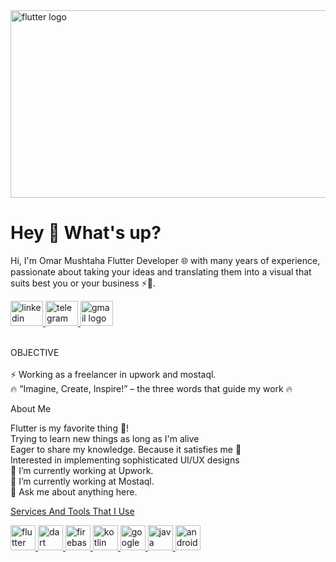 <img src="https://media.tenor.com/7uKoZuX9f8UAAAAC/flutterguide-flutter.gif" height="300" width="1000" alt="flutter logo"  />
<h1 align="left">Hey 👋 What's up?</h1>

<p align="left">Hi, I'm Omar Mushtaha Flutter Developer 🌐 with many years of experience, passionate about taking your ideas and translating them into a visual that suits best you or your business ⚡🚀.</p>
<div align="left">
  <a href="https://www.linkedin.com/in/omar-mushtaha-55495422b/">
  <img src="https://raw.githubusercontent.com/maurodesouza/profile-readme-generator/master/src/assets/icons/social/linkedin/default.svg" width="52" height="40" alt="linkedin logo"  />
    </a>
  <a  href="https://www.upwork.com/freelancers/~01a9fc2317f92b7847">
  <img src="https://www.svgrepo.com/show/331630/upwork.svg" width="52" height="40" alt="telegram logo"  />
    </a>
  <a href="https://mostaql.com/u/Omar_Mushtaha">
  <img src="https://mostaql.hsoubcdn.com/public/assets/cards/facebook@2x.png" width="52" height="40" alt="gmail logo"  />
    </a>
</div>
<br>
<p align="left">OBJECTIVE<br><br>⚡️ Working as a freelancer  in upwork and mostaql.<br>🔥 “Imagine, Create, Inspire!” – the three words that guide my work 🔥</p>
<p align="left">About Me<p>
<p align="left">Flutter is my favorite thing 💙!<br>Trying to learn new things as long as I'm alive<br>Eager to share my knowledge. Because it satisfies me 🥳<br>Interested in implementing sophisticated UI/UX designs<br>🔭 I’m currently working at Upwork.<br>🔭 I’m currently working at Mostaql.<br>💬 Ask me about anything here.</p>
  <a href="https://mostaql.com/u/Omar_Mushtaha"/>

<p align="left"></p>
<p align="left">Services And Tools That I Use</p>
<div align="left">
  <img src="https://cdn.jsdelivr.net/gh/devicons/devicon/icons/flutter/flutter-original.svg" height="40" width="40" alt="flutter logo"  />
  <img src="https://cdn.jsdelivr.net/gh/devicons/devicon/icons/dart/dart-original.svg" height="40" width="40" alt="dart logo"  />
  <img src="https://cdn.jsdelivr.net/gh/devicons/devicon/icons/firebase/firebase-plain.svg" height="40" width="40" alt="firebase logo"  />
  <img src="https://cdn.jsdelivr.net/gh/devicons/devicon/icons/kotlin/kotlin-original.svg" height="40" width="40" alt="kotlin logo"  />
  <img src="https://cdn.jsdelivr.net/gh/devicons/devicon/icons/googlecloud/googlecloud-original.svg" height="40" width="40" alt="googlecloud logo"  />
  <img src="https://cdn.jsdelivr.net/gh/devicons/devicon/icons/java/java-original.svg" height="40" width="40" alt="java logo"  />
  <img src="https://developer.android.com/static/studio/images/android-studio-canary.svg" height="40" width="40" alt="android  logo"  />

</div>

